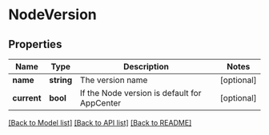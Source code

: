# NodeVersion

## Properties
Name | Type | Description | Notes
------------ | ------------- | ------------- | -------------
**name** | **string** | The version name | [optional] 
**current** | **bool** | If the Node version is default for AppCenter | [optional] 

[[Back to Model list]](../README.md#documentation-for-models) [[Back to API list]](../README.md#documentation-for-api-endpoints) [[Back to README]](../README.md)


